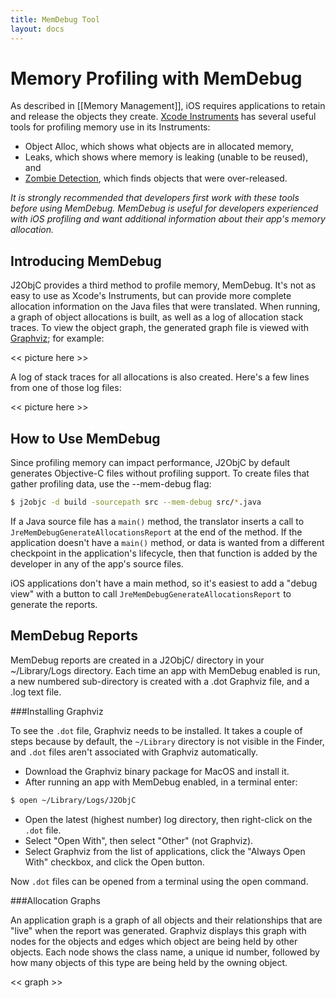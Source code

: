 ```yaml
---
title: MemDebug Tool
layout: docs
---
```


# Memory Profiling with MemDebug

As described in [[Memory Management]], iOS requires applications to retain and release the objects they create. [Xcode Instruments](http://developer.apple.com/library/mac/#documentation/DeveloperTools/Conceptual/InstrumentsUserGuide/Introduction/Introduction.html) has several useful tools for profiling memory use in its Instruments:

 * Object Alloc, which shows what objects are in allocated memory,
 * Leaks, which shows where memory is leaking (unable to be reused), and
 * [Zombie Detection](http://developer.apple.com/library/mac/documentation/developertools/Conceptual/InstrumentsUserGuide/MemoryManagementforYouriOSApp/MemoryManagementforYouriOSApp.html#//apple_ref/doc/uid/TP40004652-CH11-SW8), which finds objects that were over-released.

_It is strongly recommended that developers first work with these tools before using MemDebug. MemDebug is useful for developers experienced with iOS profiling and want additional information about their app's memory allocation._

## Introducing MemDebug
J2ObjC provides a third method to profile memory, MemDebug. It's not as easy to use as Xcode's Instruments, but can provide more complete allocation information on the Java files that were translated. When running, a graph of object allocations is built, as well as a log of allocation stack traces. To view the object graph, the generated graph file is viewed with [Graphviz](http://www.graphviz.org/); for example:

<< picture here >>

A log of stack traces for all allocations is also created. Here's a few lines from one of those log files:

<< picture here >>

## How to Use MemDebug

Since profiling memory can impact performance, J2ObjC by default generates Objective-C files without profiling support. To create files that gather profiling data, use the --mem-debug flag:
```sh
$ j2objc -d build -sourcepath src --mem-debug src/*.java
```

If a Java source file has a `main()` method, the translator inserts a call to `JreMemDebugGenerateAllocationsReport` at the end of the method. If the application doesn't have a `main()` method, or data is wanted from a different checkpoint in the application's lifecycle, then that function is added by the developer in any of the app's source files.

iOS applications don't have a main method, so it's easiest to add a "debug view" with a button to call `JreMemDebugGenerateAllocationsReport` to generate the reports.

## MemDebug Reports

MemDebug reports are created in a J2ObjC/ directory in your ~/Library/Logs directory. Each time an app with MemDebug enabled is run, a new numbered sub-directory is created with a .dot Graphviz file, and a .log text file.

###Installing Graphviz

To see the `.dot` file, Graphviz needs to be installed. It takes a couple of steps because by default, the `~/Library` directory is not visible in the Finder, and `.dot` files aren't associated with Graphviz automatically.

 * Download the Graphviz binary package for MacOS and install it.
 * After running an app with MemDebug enabled, in a terminal enter:
```sh
$ open ~/Library/Logs/J2ObjC
```
 * Open the latest (highest number) log directory, then right-click on the `.dot` file.
 * Select "Open With", then select "Other" (not Graphviz).
 * Select Graphviz from the list of applications, click the "Always Open With" checkbox, and click the Open button.

Now `.dot` files can be opened from a terminal using the open command.

###Allocation Graphs

An application graph is a graph of all objects and their relationships that are "live" when the report was generated. Graphviz displays this graph with nodes for the objects and edges which object are being held by other objects. Each node shows the class name, a unique id number, followed by how many objects of this type are being held by the owning object.

<< graph >>
